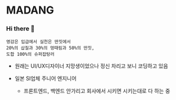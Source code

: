 # MADANG
### Hi there 👋


    영감은 입급에서 실천은 딴짓에서
    20%의 삽질과 30%의 멍때림과 50%의 딴짓,
    도합 100%의 슈퍼잡탕러
    
- 원래는 UI/UX디자이너 지망생이었으나 정신 차리고 보니 코딩하고 있음

- 일본 SI업체 주니어 엔지니어
  - 프론트엔드, 백엔드 안가리고 회사에서 시키면 시키는대로 다 하는 중


